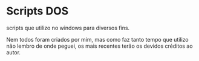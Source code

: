 # Scripts DOS
 scripts que utilizo no windows para diversos fins.

 Nem todos foram criados por mim, mas como faz tanto tempo que utilizo não lembro de onde peguei, os mais recentes terão os devidos créditos ao autor.
